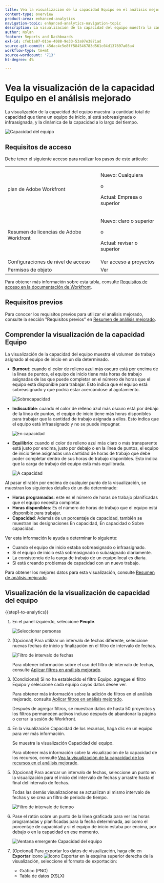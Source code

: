 ```yaml
---
title: Vea la visualización de la capacidad Equipo en el análisis mejorado
content-type: overview
product-area: enhanced-analytics
navigation-topic: enhanced-analytics-navigation-topic
description: La visualización de la capacidad del equipo muestra la cantidad total de capacidad que tiene un equipo de inicio, si está sobreasignada o infraasignada, y la dinámica de la capacidad a lo largo del tiempo.
author: Nolan
feature: Reports and Dashboards
exl-id: cfeb1a87-01be-4088-9e33-53a97e3871ad
source-git-commit: 45dac4c5e8ff584546783d561c04d137697a03a4
workflow-type: tm+mt
source-wordcount: '713'
ht-degree: 4%

---
```


# Vea la visualización de la capacidad Equipo en el análisis mejorado

<!-- Audited: 01/2024 -->

La visualización de la capacidad del equipo muestra la cantidad total de capacidad que tiene un equipo de inicio, si está sobreasignada o infraasignada, y la dinámica de la capacidad a lo largo del tiempo.

![Capacidad del equipo](assets/team-capacity.png)

## Requisitos de acceso

Debe tener el siguiente acceso para realizar los pasos de este artículo:

<table style="table-layout:auto"> 
 <col> 
 <col> 
 <tbody> 
  <tr> 
   <td role="rowheader">plan de Adobe Workfront</td> 
   <td>
      <p>Nuevo: Cualquiera</p>
      <p>o</p>
      <p>Actual: Empresa o superior</p></td>
  </tr> 
  <tr> 
   <td role="rowheader">Resumen de licencias de Adobe Workfront</td>
   <td>
      <p>Nuevo: claro o superior</p>
      <p>o</p>
      <p>Actual: revisar o superior</p>
   </td>
  </tr> 
  <tr> 
   <td role="rowheader">Configuraciones de nivel de acceso</td> 
   <td>Ver acceso a proyectos</td> 
  </tr> 
  <tr> 
   <td role="rowheader">Permisos de objeto</td> 
   <td>Ver </td> 
  </tr> 
 </tbody> 
</table>

Para obtener más información sobre esta tabla, consulte [Requisitos de acceso en la documentación de Workfront](/help/quicksilver/administration-and-setup/add-users/access-levels-and-object-permissions/access-level-requirements-in-documentation.md).

## Requisitos previos

Para conocer los requisitos previos para utilizar el análisis mejorado, consulte la sección &quot;Requisitos previos&quot; en [Resumen de análisis mejorado](../enhanced-analytics/enhanced-analytics-overview.md).

## Comprender la visualización de la capacidad Equipo

La visualización de la capacidad del equipo muestra el volumen de trabajo asignado al equipo de inicio en un día determinado.

* **Burnout**: cuando el color de relleno azul más oscuro está por encima de la línea de puntos, el equipo de inicio tiene más horas de trabajo asignadas de las que puede completar en el número de horas que el equipo está disponible para trabajar. Esto indica que el equipo está sobreasignado y que podría estar acercándose al agotamiento.

  ![Sobrecapacidad](assets/team-capacity-over-capacity.png)

* **Indiscutible**: cuando el color de relleno azul más oscuro está por debajo de la línea de puntos, el equipo de inicio tiene más horas disponibles para trabajar que la cantidad de trabajo asignada a ellos. Esto indica que el equipo está infraasignado y no se puede impugnar.

  ![En capacidad](assets/team-capacity-under-capacity.png)

* **Equilibrio**: cuando el color de relleno azul más claro o más transparente está justo por encima, justo por debajo o en la línea de puntos, el equipo de inicio tiene asignadas una cantidad de horas de trabajo que debe poder completar dentro de sus horas de trabajo disponibles. Esto indica que la carga de trabajo del equipo está más equilibrada.

  ![A capacidad](assets/team-capacity-at-capacity.png)

Al pasar el ratón por encima de cualquier punto de la visualización, se muestran los siguientes detalles de un día determinado:

* **Horas programadas**: este es el número de horas de trabajo planificadas que el equipo necesita completar.
* **Horas disponibles**: Es el número de horas de trabajo que el equipo está disponible para trabajar.
* **Capacidad**: Además de un porcentaje de capacidad, también se muestran las designaciones En capacidad, En capacidad o Sobre capacidad.

Ver esta información le ayuda a determinar lo siguiente:

* Cuando el equipo de inicio estaba sobreasignado o infraasignado.
* Si el equipo de inicio está sobreasignado o subasignado diariamente.
* La consistencia de la carga de trabajo de un equipo local es diaria.
* Si está creando problemas de capacidad con un nuevo trabajo.

Para obtener los mejores datos para esta visualización, consulte [Resumen de análisis mejorado](../enhanced-analytics/enhanced-analytics-overview.md).

## Visualización de la visualización de capacidad del equipo

{{step1-to-analytics}}

1. En el panel izquierdo, seleccione **People**.

   ![Seleccionar personas](assets/people-area-cropped-qs-350x276.png)

1. (Opcional) Para utilizar un intervalo de fechas diferente, seleccione nuevas fechas de inicio y finalización en el filtro de intervalo de fechas.

   ![Filtro de intervalo de fechas](assets/filters-select-date-range-350x344.png)

   Para obtener información sobre el uso del filtro de intervalo de fechas, consulte [Aplicar filtros en análisis mejorado](../enhanced-analytics/use-enhanced-analytics-filters.md).

1. (Condicional) Si no ha establecido el filtro Equipo, agregue el filtro Equipo y seleccione cada equipo cuyos datos desee ver.

   Para obtener más información sobre la adición de filtros en el análisis mejorado, consulte [Aplicar filtros en análisis mejorado](../enhanced-analytics/use-enhanced-analytics-filters.md).

   Después de agregar filtros, se muestran datos de hasta 50 proyectos y los filtros permanecen activos incluso después de abandonar la página o cerrar la sesión de Workfront.

1. En la visualización Capacidad de los recursos, haga clic en un equipo para ver más información.

   Se muestra la visualización Capacidad del equipo.

   Para obtener más información sobre la visualización de la capacidad de los recursos, consulte [Vea la visualización de la capacidad de los recursos en el análisis mejorado](../enhanced-analytics/resource-capacity-overview.md).

1. (Opcional) Para acercar un intervalo de fechas, seleccione un punto en la visualización para el inicio del intervalo de fechas y arrastre hasta el final del intervalo de fechas.

   Todas las demás visualizaciones se actualizan al mismo intervalo de fechas y se crea un filtro de periodo de tiempo.

   ![Filtro de intervalo de tiempo](assets/timeframe-filter-350x220.png)

1. Pase el ratón sobre un punto de la línea graficada para ver las horas programadas y planificadas para la fecha determinada, así como el porcentaje de capacidad y si el equipo de inicio estaba por encima, por debajo o en la capacidad en ese momento.

   ![Ventana emergente Capacidad del equipo](assets/team-capacity-capacity-pop-up-350x351.png)

1. (Opcional) Para exportar los datos de visualización, haga clic en **Exportar** icono ![Icono Exportar](assets/export.png) en la esquina superior derecha de la visualización, seleccione el formato de exportación:

   * Gráfico (PNG)
   * Tabla de datos (XSLX)

